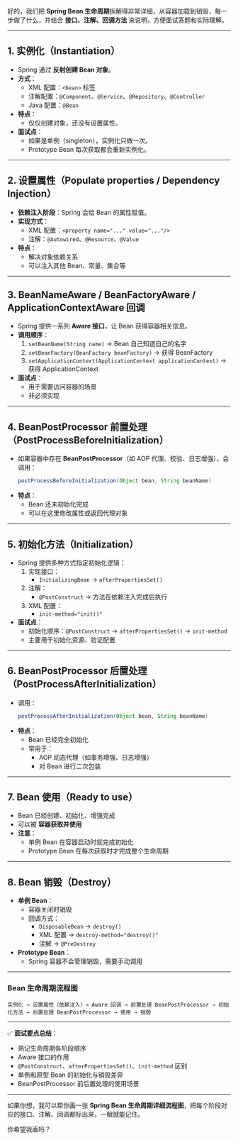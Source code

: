 好的，我们把 **Spring Bean 生命周期**拆解得非常详细，从容器加载到销毁，每一步做了什么，并结合 **接口、注解、回调方法** 来说明，方便面试答题和实际理解。  

---

## **1. 实例化（Instantiation）**
- Spring 通过 **反射创建 Bean 对象**。
- **方式**：
  - XML 配置：`<bean>` 标签  
  - 注解配置：`@Component`、`@Service`、`@Repository`、`@Controller`  
  - Java 配置：`@Bean`  
- **特点**：
  - 仅仅创建对象，还没有设置属性。
- **面试点**：
  - 如果是单例（singleton），实例化只做一次。  
  - Prototype Bean 每次获取都会重新实例化。

---

## **2. 设置属性（Populate properties / Dependency Injection）**
- **依赖注入阶段**：Spring 会给 Bean 的属性赋值。
- **实现方式**：
  - XML 配置：`<property name="..." value="..."/>`  
  - 注解：`@Autowired`、`@Resource`、`@Value`  
- **特点**：
  - 解决对象依赖关系  
  - 可以注入其他 Bean、常量、集合等  

---

## **3. BeanNameAware / BeanFactoryAware / ApplicationContextAware 回调**
- Spring 提供一系列 **Aware 接口**，让 Bean 获得容器相关信息。
- **调用顺序**：
  1. `setBeanName(String name)` → Bean 自己知道自己的名字  
  2. `setBeanFactory(BeanFactory beanFactory)` → 获得 BeanFactory  
  3. `setApplicationContext(ApplicationContext applicationContext)` → 获得 ApplicationContext  
- **面试点**：
  - 用于需要访问容器的场景  
  - 非必须实现  

---

## **4. BeanPostProcessor 前置处理（PostProcessBeforeInitialization）**
- 如果容器中存在 **BeanPostProcessor**（如 AOP 代理、校验、日志增强），会调用：
  ```java
  postProcessBeforeInitialization(Object bean, String beanName)
  ```
- **特点**：
  - Bean 还未初始化完成  
  - 可以在这里修改属性或返回代理对象  

---

## **5. 初始化方法（Initialization）**
- Spring 提供多种方式指定初始化逻辑：
  1. 实现接口：
     - `InitializingBean` → `afterPropertiesSet()`  
  2. 注解：
     - `@PostConstruct` → 方法在依赖注入完成后执行  
  3. XML 配置：
     - `init-method="init()"`  
- **面试点**：
  - 初始化顺序：`@PostConstruct` → `afterPropertiesSet()` → `init-method`  
  - 主要用于初始化资源、验证配置  

---

## **6. BeanPostProcessor 后置处理（PostProcessAfterInitialization）**
- 调用：
  ```java
  postProcessAfterInitialization(Object bean, String beanName)
  ```
- **特点**：
  - Bean 已经完全初始化  
  - 常用于：
    - AOP 动态代理（如事务增强、日志增强）  
    - 对 Bean 进行二次包装  

---

## **7. Bean 使用（Ready to use）**
- Bean 已经创建、初始化、增强完成  
- 可以被 **容器获取并使用**  
- **注意**：
  - 单例 Bean 在容器启动时就完成初始化  
  - Prototype Bean 在每次获取时才完成整个生命周期  

---

## **8. Bean 销毁（Destroy）**
- **单例 Bean**：
  - 容器关闭时销毁  
  - 回调方式：
    - `DisposableBean` → `destroy()`  
    - XML 配置 → `destroy-method="destroy()"`  
    - 注解 → `@PreDestroy`  
- **Prototype Bean**：
  - Spring 容器不会管理销毁，需要手动调用  

---

### **Bean 生命周期流程图**
```
实例化 → 设置属性（依赖注入）→ Aware 回调 → 前置处理 BeanPostProcessor → 初始化方法 → 后置处理 BeanPostProcessor → 使用 → 销毁
```

---

✅ **面试要点总结**：
- 熟记生命周期各阶段顺序  
- Aware 接口的作用  
- `@PostConstruct`、`afterPropertiesSet()`、`init-method` 区别  
- 单例和原型 Bean 的初始化与销毁差异  
- BeanPostProcessor 前后置处理的使用场景  

---

如果你想，我可以帮你画一张 **Spring Bean 生命周期详细流程图**，把每个阶段对应的接口、注解、回调都标出来，一眼就能记住。  

你希望我画吗？